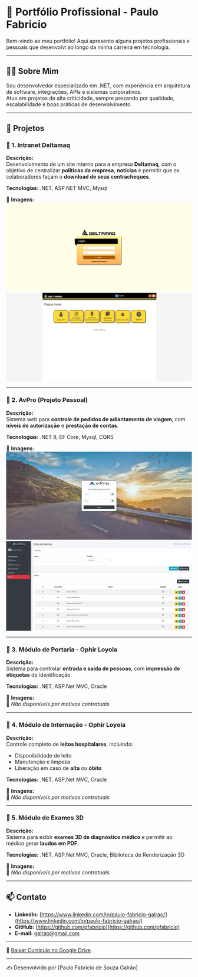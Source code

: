 # 💼 Portfólio Profissional - Paulo Fabricio

Bem-vindo ao meu portfólio! Aqui apresento alguns projetos profissionais e pessoais que desenvolvi ao longo da minha carreira em tecnologia.

---

## 👨‍💻 Sobre Mim
Sou desenvolvedor especializado em .NET, com experiência em arquitetura de software, integrações, APIs e sistemas corporativos.  
Atuo em projetos de alta criticidade, sempre prezando por qualidade, escalabilidade e boas práticas de desenvolvimento.

---

## 🚀 Projetos

### 📌 1. Intranet Deltamaq
**Descrição:**  
Desenvolvimento de um site interno para a empresa **Deltamaq**, com o objetivo de centralizar **políticas da empresa**, **notícias** e permitir que os colaboradores façam o **download de seus contracheques**.  

**Tecnologias:** .NET, ASP.NET MVC, Mysql  

📸 **Imagens:**  
![Intranet - Login](imagens/delta_1.fw.png)  
![Intranet - Home](imagens/delta_2.fw.png)  

---

### 📌 2. AvPro (Projeto Pessoal)
**Descrição:**  
Sistema web para **controle de pedidos de adiantamento de viagem**, com **níveis de autorização** e **prestação de contas**.  

**Tecnologias:** .NET 8, EF Core, Mysql, CQRS  

📸 **Imagens:**  
![AvPro - Login](imagens/avpro_1.fw.png)  
![AvPro - Llista de Bancos](imagens/avpro_2.fw.png)  

---

### 📌 3. Módulo de Portaria - Ophir Loyola
**Descrição:**  
Sistema para controlar **entrada e saída de pessoas**, com **impressão de etiquetas** de identificação.  

**Tecnologias:** .NET, ASP.Net MVC, Oracle  

📸 **Imagens:**  
🚫 *Não disponíveis por motivos contratuais*  

---

### 📌 4. Módulo de Internação - Ophir Loyola
**Descrição:**  
Controle completo de **leitos hospitalares**, incluindo:  
- Disponibilidade de leito  
- Manutenção e limpeza  
- Liberação em caso de **alta** ou **óbito**  

**Tecnologias:** .NET, ASP.Net MVC, Oracle   

📸 **Imagens:**  
🚫 *Não disponíveis por motivos contratuais*  

---

### 📌 5. Módulo de Exames 3D
**Descrição:**  
Sistema para exibir **exames 3D de diagnóstico médico** e permitir ao médico gerar **laudos em PDF**.  

**Tecnologias:** .NET, ASP.Net MVC, Oracle, Biblioteca de Renderização 3D  

📸 **Imagens:**  
🚫 *Não disponíveis por motivos contratuais*  

---

## 📫 Contato
- **LinkedIn:** [https://www.linkedin.com/in/paulo-fabricio-galrao/](https://www.linkedin.com/in/paulo-fabricio-galrao/)  
- **GitHub:** [https://github.com/pfabricio](https://github.com/pfabricio)  
- **E-mail:** [galrao@gmail.com](mailto:galrao@gmail.com)

---

📄 [Baixar Currículo no Google Drive](curriculo/Curriculo_Paulo_Fabricio.pdf)

---
✍️ Desenvolvido por [Paulo Fabricio de Souza Galrão]
